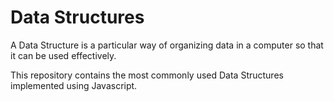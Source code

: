 # Data Structures

A Data Structure is a particular way of organizing data in a computer so that it can be used effectively.

This repository contains the most commonly used Data Structures implemented using Javascript.